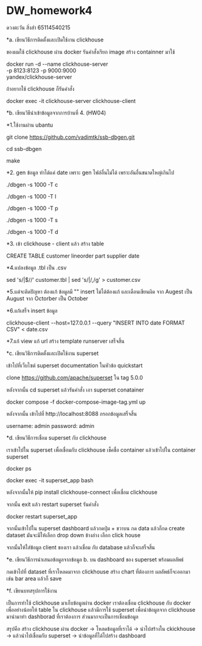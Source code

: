 # DW_homework4
ดวงตะวัน สิ่งส่า 65114540215

*a. เขียนวิธีการติดตั้งและเปิดใช้งาน clickhouse

ของผมใช้ clickhouse ผ่าน docker รันคำสั่งเรียก image สร้าง containner มาใช้

docker run -d --name clickhouse-server \
  -p 8123:8123 -p 9000:9000 \
  yandex/clickhouse-server

ถ้าอยากใช้ clickhouse ก็รันคำสั่ง



 docker exec -it clickhouse-server clickhouse-client
 
*b. เขียนวิธีนำเข้าข้อมูลจากการบ้านที่ 4. (HW04)

*1.ใช้งานผ่าน ubantu

git clone https://github.com/vadimtk/ssb-dbgen.git

cd ssb-dbgen

make


*2. gen ข้อมูล ทำได้แค่ date เพราะ gen ไฟล์อื่นไม่ได้ เพราะอันอื่นขนาดใหญ่เกินไป

./dbgen -s 1000 -T c

./dbgen -s 1000 -T l

./dbgen -s 1000 -T p

./dbgen -s 1000 -T s

./dbgen -s 1000 -T d


*3. เข้า clickhouse - client แล้ว สร้าง table 

CREATE TABLE customer lineorder part  supplier date




*4.แปลงข้อมูล .tbl เป็น .csv

sed 's/|$//' customer.tbl | sed 's/|/,/g' > customer.csv


*5.แต่จะติดปัญหา ต้องแก้ ข้อมูลมี "" insert ไม่ได้ต้องแก้ และเดือนเขียนผิด จาก Augest เป็น August  จาก Octorber เป็น October  


*6.แก้เสร็จ insert ข้อมูล

clickhouse-client --host=127.0.0.1 --query "INSERT INTO date FORMAT CSV" < date.csv


*7.แก้ view แก้  url  สร้าง template  runserver เสร็จสิ้น

*c. เขียนวิธีการติดตั้งและเปิดใช้งาน superset

เข้าไปที่เว็บไซต์ superset documentation ในหัวข้อ quickstart 

clone https://github.com/apache/superset ใน tag 5.0.0

หลังจากนั้น cd superset แล้วรันคำสั่ง เอา superset conatainer

docker compose -f docker-compose-image-tag.yml up

หลังจากนั้น เข้าไปที่ http://localhost:8088 กรอกข้อมูลเสร็จสิ้น

username: admin
password: admin

*d. เขียนวิธีการเชื่อม superset กับ clickhouse

เราเข้าไปใน superset เพื่อเชื่อมกับ clickhouse  เช็คชื่อ container แล้วเข้าไปใน container superset

docker ps

docker exec -it superset_app bash

หลังจากนั้นให้ pip install clickhouse-connect เพื่อเชื่อม clickhouse

จากนั้น exit แล้ว restart superset รันคำสั่ง

docker restart superset_app

จากนั้นเข้าไปใน superset dashboard แล้วกดปุ่ม + ขวาบน กด data แล้วก็กด create dataset  มันจะมีให้เลือก drop down ข้างล่าง เลือก click house

จากนั้นให้ใส่ข้อมูล client  ของเรา แล้วเชื่อม กับ database แล้วก็จะเสร็จสิ้น

*e. เขียนวิธีการนำเสนอข้อมูลจากข้อมูล b. บน dashboard ของ superset พร้อมผลลัพธ์

กดเข้าไปที่ dataset ที่เราโหลดมาจาก clickhouse  สร้าง chart ที่ต้องการ ผลลัพธ์ก็จะออกมา เช่น bar area แล้วก็ save

*f. เขียนบทสรุปการใช้งาน

เป็นการทำใช้ clickhouse มาเก็บข้อมูลผ่าน docker เราต้องเชื่อม clickhouse กับ docker เพื่ออย่างน้อยให้ table ใน clickhouse แล้วมีการใช้ superset  เพื่อนำข้อมูลจาก clickhouse มานำมาทำ dashborad ที่เราต้องการ ส่วนมากจะเป็นการเชื่อมข้อมูล  

สรุปคือ สร้าง clickhouse ผ่าน docker -> โหลดข้อมูลที่เราได้ -> นำไปสร้างใน ckickhouse -> แล้วนำไปเชื่อมกับ superset -> นำข้อมูลที่ได้ไปสร้าง dashboard






